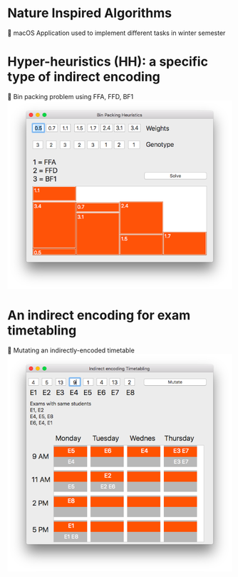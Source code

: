 # Nature Inspired Algorithms
  macOS Application used to implement different tasks in winter semester
 
 # Hyper-heuristics (HH): a specific type of indirect encoding
  Bin packing problem using FFA, FFD, BF1
 ![Alt text](binpacking.png?raw=true "Title")

# An indirect encoding for exam timetabling
  Mutating an indirectly-encoded timetable
 ![Alt text](timetabling.png?raw=true "Title")